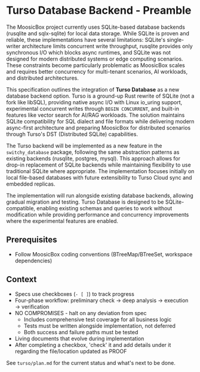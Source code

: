 # Turso Database Backend - Preamble

The MoosicBox project currently uses SQLite-based database backends (rusqlite and sqlx-sqlite) for local data storage. While SQLite is proven and reliable, these implementations have several limitations: SQLite's single-writer architecture limits concurrent write throughput, rusqlite provides only synchronous I/O which blocks async runtimes, and SQLite was not designed for modern distributed systems or edge computing scenarios. These constraints become particularly problematic as MoosicBox scales and requires better concurrency for multi-tenant scenarios, AI workloads, and distributed architectures.

This specification outlines the integration of **Turso Database** as a new database backend option. Turso is a ground-up Rust rewrite of SQLite (not a fork like libSQL), providing native async I/O with Linux io_uring support, experimental concurrent writes through `BEGIN CONCURRENT`, and built-in features like vector search for AI/RAG workloads. The solution maintains SQLite compatibility for SQL dialect and file formats while delivering modern async-first architecture and preparing MoosicBox for distributed scenarios through Turso's DST (Distributed SQLite) capabilities.

The Turso backend will be implemented as a new feature in the `switchy_database` package, following the same abstraction patterns as existing backends (rusqlite, postgres, mysql). This approach allows for drop-in replacement of SQLite backends while maintaining flexibility to use traditional SQLite where appropriate. The implementation focuses initially on local file-based databases with future extensibility to Turso Cloud sync and embedded replicas.

The implementation will run alongside existing database backends, allowing gradual migration and testing. Turso Database is designed to be SQLite-compatible, enabling existing schemas and queries to work without modification while providing performance and concurrency improvements where the experimental features are enabled.

## Prerequisites

- Follow MoosicBox coding conventions (BTreeMap/BTreeSet, workspace dependencies)

## Context

- Specs use checkboxes (`- [ ]`) to track progress
- Four-phase workflow: preliminary check → deep analysis → execution → verification
- NO COMPROMISES - halt on any deviation from spec
    - Includes comprehensive test coverage for all business logic
    - Tests must be written alongside implementation, not deferred
    - Both success and failure paths must be tested
- Living documents that evolve during implementation
- After completing a checkbox, 'check' it and add details under it regarding the file/location updated as PROOF

See `turso/plan.md` for the current status and what's next to be done.
